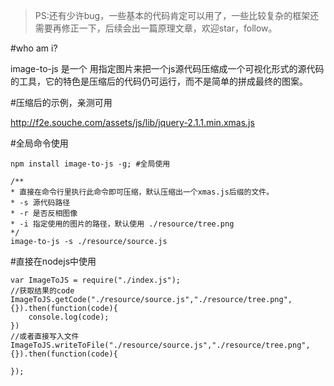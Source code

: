 > PS:还有少许bug，一些基本的代码肯定可以用了，一些比较复杂的框架还需要再修正一下，后续会出一篇原理文章，欢迎star，follow。

#who am i?

image-to-js 是一个 用指定图片来把一个js源代码压缩成一个可视化形式的源代码的工具，它的特色是压缩后的代码仍可运行，而不是简单的拼成最终的图案。

#压缩后的示例，亲测可用

http://f2e.souche.com/assets/js/lib/jquery-2.1.1.min.xmas.js



#全局命令使用

````
npm install image-to-js -g; #全局使用

````

````
/**
* 直接在命令行里执行此命令即可压缩，默认压缩出一个xmas.js后缀的文件。
* -s 源代码路径
* -r 是否反相图像
* -i 指定使用的图片的路径，默认使用 ./resource/tree.png
*/
image-to-js -s ./resource/source.js
````


#直接在nodejs中使用

````
var ImageToJS = require("./index.js");
//获取结果的code
ImageToJS.getCode("./resource/source.js","./resource/tree.png",{}).then(function(code){
    console.log(code);
})
//或者直接写入文件
ImageToJS.writeToFile("./resource/source.js","./resource/tree.png",{}).then(function(code){

});


````